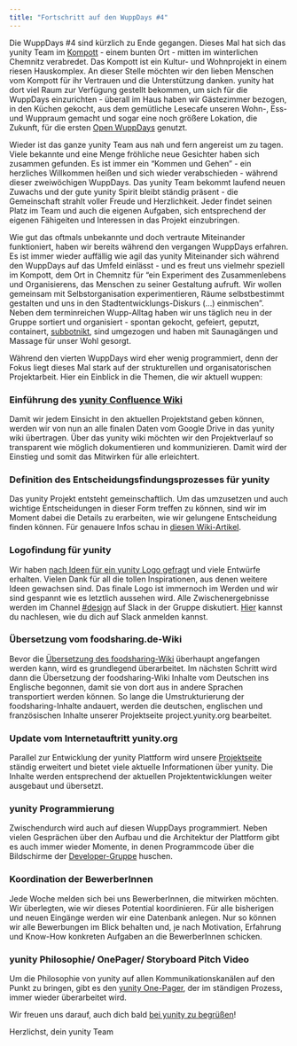 ```yaml
---
title: "Fortschritt auf den WuppDays #4"
---
```


Die WuppDays #4 sind kürzlich zu Ende gegangen. Dieses Mal hat sich das yunity Team im [Kompott](http://kompott.cc/) - einem bunten Ort - mitten im winterlichen Chemnitz verabredet. Das Kompott ist ein Kultur- und Wohnprojekt in einem riesen Hauskomplex. An dieser Stelle möchten wir den lieben Menschen vom Kompott für ihr Vertrauen und die Unterstützung danken. yunity hat dort viel Raum zur Verfügung gestellt bekommen, um sich für die WuppDays einzurichten - überall im Haus haben wir Gästezimmer bezogen, in den Küchen gekocht, aus dem gemütliche Lesecafe unseren Wohn-, Ess- und Wuppraum gemacht und sogar eine noch größere Lokation, die Zukunft, für die ersten [Open WuppDays](/blog/post/impressionen-von-den-openwuppdays-1) genutzt.

Wieder ist das ganze yunity Team aus nah und fern angereist um zu tagen. Viele bekannte und eine Menge fröhliche neue Gesichter haben sich zusammen gefunden. Es ist immer ein “Kommen und Gehen” - ein herzliches Willkommen heißen und sich wieder verabschieden - während dieser zweiwöchigen WuppDays. Das yunity Team bekommt laufend neuen Zuwachs und der gute yunity Spirit bleibt ständig präsent - die Gemeinschaft strahlt voller Freude und Herzlichkeit. Jeder findet seinen Platz im Team und auch die eigenen Aufgaben, sich entsprechend der eigenen Fähigeiten und Interessen in das Projekt einzubringen.

Wie gut das oftmals unbekannte und doch vertraute Miteinander funktioniert, haben wir bereits während den vergangen WuppDays erfahren. Es ist immer wieder auffällig wie agil das yunity Miteinander sich während den WuppDays auf das Umfeld einlässt - und es freut uns vielmehr speziell im Kompott, dem Ort in Chemnitz für “ein Experiment des Zusammenlebens und Organisierens, das Menschen zu seiner Gestaltung aufruft. Wir wollen gemeinsam mit Selbstorganisation experimentieren, Räume selbstbestimmt gestalten und uns in den Stadtentwicklungs-Diskurs (...) einmischen”. 
Neben dem terminreichen Wupp-Alltag haben wir uns täglich neu in der Gruppe sortiert und organisiert - spontan gekocht, gefeiert, geputzt, containert, [subbotnikt](https://de.wikipedia.org/wiki/Subbotnik), sind umgezogen und haben mit Saunagängen und Massage für unser Wohl gesorgt.

Während den vierten WuppDays wird eher wenig programmiert, denn der Fokus liegt dieses Mal stark auf der strukturellen und organisatorischen Projektarbeit. Hier ein Einblick in die Themen, die wir aktuell wuppen:

### Einführung des [yunity Confluence Wiki](https://yunity.atlassian.net/wiki/)
Damit wir jedem Einsicht in den aktuellen Projektstand geben können, werden wir von nun an alle finalen Daten vom Google Drive in das yunity wiki übertragen. Über das yunity wiki möchten wir den Projektverlauf so transparent wie möglich dokumentieren und kommunizieren. Damit wird der Einstieg und somit das Mitwirken für alle erleichtert.

### Definition des Entscheidungsfindungsprozesses für yunity
Das yunity Projekt entsteht gemeinschaftlich. Um das umzusetzen und auch wichtige Entscheidungen in dieser Form treffen zu können, sind wir im Moment dabei die Details zu erarbeiten, wie wir gelungene Entscheidung finden können. Für genauere Infos schau in [ diesen Wiki-Artikel](https://yunity.atlassian.net/wiki/display/YUN/Decision+making).

### Logofindung für yunity
Wir haben [nach Ideen für ein yunity Logo gefragt](/blog/post/lookin-logo-de) und viele Entwürfe erhalten. Vielen Dank für all die tollen Inspirationen, aus denen weitere Ideen gewachsen sind. Das finale Logo ist immernoch im Werden und wir sind gespannt wie es letztlich aussehen wird. Alle Zwischenergebnisse werden im Channel [#design](https://yunity.slack.com/messages/design/) auf Slack in der Gruppe diskutiert. [Hier](https://yunity.atlassian.net/wiki/display/YUN/3.+Get+involved) kannst du nachlesen, wie du dich auf Slack anmelden kannst.

### Übersetzung vom foodsharing.de-Wiki
Bevor die [Übersetzung des foodsharing-Wiki](https://yunity.atlassian.net/wiki/display/YUN/Foodsharing+Wiki+Translation) überhaupt angefangen werden kann, wird es grundlegend überarbeitet. Im nächsten Schritt wird dann die Übersetzung der foodsharing-Wiki Inhalte vom Deutschen ins Englische begonnen, damit sie von dort aus in andere Sprachen transportiert werden können. So lange die Umstrukturierung der foodsharing-Inhalte andauert, werden die deutschen, englischen und französischen Inhalte unserer Projektseite project.yunity.org bearbeitet.

### Update vom Internetauftritt yunity.org
Parallel zur Entwicklung der yunity Plattform wird unsere [Projektseite](https://project.yunity.org) ständig erweitert und bietet viele aktuelle Informationen über yunity. Die Inhalte werden entsprechend der aktuellen Projektentwicklungen weiter ausgebaut und übersetzt.

### yunity Programmierung
Zwischendurch wird auch auf diesen WuppDays programmiert. Neben vielen Gesprächen über den Aufbau und die Architektur der Plattform gibt es auch immer wieder Momente, in denen Programmcode über die Bildschirme der [Developer-Gruppe](https://yunity.atlassian.net/wiki/display/YUN/Development+Team) huschen. 

### Koordination der BewerberInnen
Jede Woche melden sich bei uns BewerberInnen, die mitwirken möchten. Wir überlegten, wie wir dieses Potential koordinieren. Für alle bisherigen und neuen Eingänge werden wir eine Datenbank anlegen. Nur so können wir alle Bewerbungen im Blick behalten und, je nach Motivation, Erfahrung und Know-How konkreten Aufgaben an die BewerberInnen schicken.

### yunity Philosophie/ OnePager/ Storyboard Pitch Video
Um die Philosophie von yunity auf allen Kommunikationskanälen auf den Punkt zu bringen, gibt es den [yunity One-Pager](https://project.yunity.org/yunity), der im ständigen Prozess, immer wieder überarbeitet wird.

Wir freuen uns darauf, auch dich bald [bei yunity zu begrüßen](/join-the-team)!

Herzlichst,
dein yunity Team